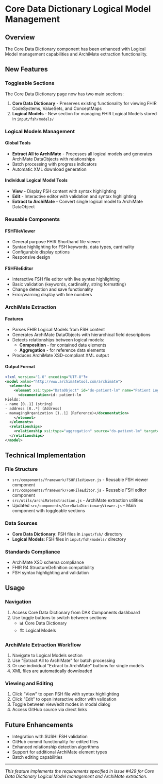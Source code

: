 # Core Data Dictionary Logical Model Management

## Overview

The Core Data Dictionary component has been enhanced with Logical Model management capabilities and ArchiMate extraction functionality.

## New Features

### Toggleable Sections

The Core Data Dictionary page now has two main sections:

1. **Core Data Dictionary** - Preserves existing functionality for viewing FHIR CodeSystems, ValueSets, and ConceptMaps
2. **Logical Models** - New section for managing FHIR Logical Models stored in `input/fsh/models/`

### Logical Models Management

#### Global Tools
- **Extract All to ArchiMate** - Processes all logical models and generates ArchiMate DataObjects with relationships
- Batch processing with progress indicators
- Automatic XML download generation

#### Individual Logical Model Tools
- **View** - Display FSH content with syntax highlighting
- **Edit** - Interactive editor with validation and syntax highlighting  
- **Extract to ArchiMate** - Convert single logical model to ArchiMate DataObject

### Reusable Components

#### FSHFileViewer
- General purpose FHIR Shorthand file viewer
- Syntax highlighting for FSH keywords, data types, cardinality
- Configurable display options
- Responsive design

#### FSHFileEditor  
- Interactive FSH file editor with live syntax highlighting
- Basic validation (keywords, cardinality, string formatting)
- Change detection and save functionality
- Error/warning display with line numbers

### ArchiMate Extraction

#### Features
- Parses FHIR Logical Models from FSH content
- Generates ArchiMate DataObjects with hierarchical field descriptions
- Detects relationships between logical models:
  - **Composition** - for contained data elements
  - **Aggregation** - for reference data elements
- Produces ArchiMate XSD-compliant XML output

#### Output Format
```xml
<?xml version="1.0" encoding="UTF-8"?>
<model xmlns="http://www.archimatetool.com/archimate">
  <elements>
    <element xsi:type="DataObject" id="do-patient-lm" name="Patient Logical Model">
      <documentation>id: patient-lm
Fields:
- name [0..1] (string)
- address [0..*] (Address)
- managingOrganization [1..1] (Reference)</documentation>
    </element>
  </elements>
  <relationships>
    <relationship xsi:type="aggregation" source="do-patient-lm" target="do-address-lm"/>
  </relationships>
</model>
```

## Technical Implementation

### File Structure
- `src/components/framework/FSHFileViewer.js` - Reusable FSH viewer component
- `src/components/framework/FSHFileEditor.js` - Reusable FSH editor component  
- `src/utils/archiMateExtraction.js` - ArchiMate extraction utilities
- Updated `src/components/CoreDataDictionaryViewer.js` - Main component with toggleable sections

### Data Sources
- **Core Data Dictionary**: FSH files in `input/fsh/` directory
- **Logical Models**: FSH files in `input/fsh/models/` directory

### Standards Compliance
- ArchiMate XSD schema compliance
- FHIR R4 StructureDefinition compatibility
- FSH syntax highlighting and validation

## Usage

### Navigation
1. Access Core Data Dictionary from DAK Components dashboard
2. Use toggle buttons to switch between sections:
   - 📊 Core Data Dictionary 
   - 🏗️ Logical Models

### ArchiMate Extraction Workflow
1. Navigate to Logical Models section
2. Use "Extract All to ArchiMate" for batch processing
3. Or use individual "Extract to ArchiMate" buttons for single models
4. XML files are automatically downloaded

### Viewing and Editing
1. Click "View" to open FSH file with syntax highlighting
2. Click "Edit" to open interactive editor with validation
3. Toggle between view/edit modes in modal dialog
4. Access GitHub source via direct links

## Future Enhancements

- Integration with SUSHI FSH validation
- GitHub commit functionality for edited files
- Enhanced relationship detection algorithms
- Support for additional ArchiMate element types
- Batch editing capabilities

---

*This feature implements the requirements specified in issue #429 for Core Data Dictionary Logical Model management and ArchiMate extraction.*
